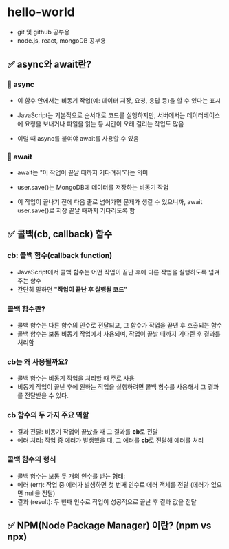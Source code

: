 # hello-world
- git 및 github 공부용
- node.js, react, mongoDB 공부용


##  ✅ async와 await란?
### 🔸 async

- 이 함수 안에서는 비동기 작업(예: 데이터 저장, 요청, 응답 등)을 할 수 있다는 표시

- JavaScript는 기본적으로 순서대로 코드를 실행하지만, 서버에서는 데이터베이스에 요청을 보내거나 파일을 읽는 등 시간이 오래 걸리는 작업도 많음
- 이럴 때 async를 붙여야 await를 사용할 수 있음

### 🔸 await

- await는 "이 작업이 끝날 때까지 기다려줘"라는 의미

- user.save()는 MongoDB에 데이터를 저장하는 비동기 작업
- 이 작업이 끝나기 전에 다음 줄로 넘어가면 문제가 생길 수 있으니까, await user.save()로 저장 끝날 때까지 기다리도록 함

##  ✅ 콜백(cb, callback) 함수
### cb: **콜백 함수(callback function)**
- JavaScript에서 콜백 함수는 어떤 작업이 끝난 후에 다른 작업을 실행하도록 넘겨주는 함수
- 간단히 말하면 **"작업이 끝난 후 실행될 코드"**

### 콜백 함수란?
- 콜백 함수는 다른 함수의 인수로 전달되고, 그 함수가 작업을 끝낸 후 호출되는 함수
- 콜백 함수는 보통 비동기 작업에서 사용되며, 작업이 끝날 때까지 기다린 후 결과를 처리함

### cb는 왜 사용될까요?
- 콜백 함수는 비동기 작업을 처리할 때 주로 사용
- 비동기 작업이 끝난 후에 원하는 작업을 실행하려면 콜백 함수를 사용해서 그 결과를 전달받을 수 있다.

### cb 함수의 두 가지 주요 역할
- 결과 전달: 비동기 작업이 끝났을 때 그 결과를 **cb**로 전달
- 에러 처리: 작업 중 에러가 발생했을 때, 그 에러를 **cb**로 전달해 에러를 처리

### 콜백 함수의 형식
- 콜백 함수는 보통 두 개의 인수를 받는 형태:
- 에러 (err): 작업 중 에러가 발생하면 첫 번째 인수로 에러 객체를 전달 (에러가 없으면 null을 전달)
- 결과 (result): 두 번째 인수로 작업이 성공적으로 끝난 후 결과 값을 전달


##  ✅ NPM(Node Package Manager) 이란? (npm vs npx)